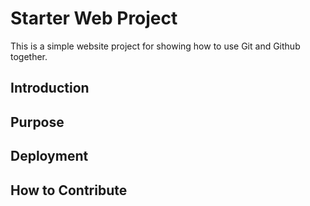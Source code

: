# Starter Web Project
This is a simple website project for showing how to use Git and Github together.
## Introduction
## Purpose
## Deployment
## How to Contribute